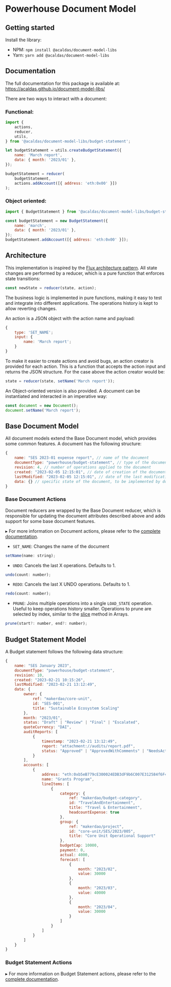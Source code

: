 # Powerhouse Document Model

## Getting started

Install the library:

-   NPM: `npm install @acaldas/document-model-libs`
-   Yarn: `yarn add @acaldas/document-model-libs`

## Documentation

The full documentation for this package is available at: https://acaldas.github.io/document-model-libs/

There are two ways to interact with a document:

### Functional:

```javascript
import {
    actions,
    reducer,
    utils,
} from '@acaldas/document-model-libs/budget-statement';

let budgetStatement = utils.createBudgetStatement({
    name: 'March report',
    data: { month: '2023/01' },
});

budgetStatement = reducer(
    budgetStatement,
    actions.addAccount([{ address: 'eth:0x00' }])
);
```

### Object oriented:

```javascript
import { BudgetStatement } from '@acaldas/document-model-libs/budget-statement';

const budgetStatement = new BudgetStatement({
    name: 'march',
    data: { month: '2023/01' },
});
budgetStatement.addAccount([{ address: 'eth:0x00' }]);
```

## Architecture

This implementation is inspired by the [Flux architecture pattern](https://facebookarchive.github.io/flux/). All state changes are performed by a reducer, which is a pure function that enforces state transitions:

```javascript
const newState = reducer(state, action);
```

The business logic is implemented in pure functions, making it easy to test and integrate into different applications. The operations history is kept to allow reverting changes.

An action is a JSON object with the action name and payload:

```javascript
{
    type: 'SET_NAME';
    input: {
        name: 'March report';
    }
}
```

To make it easier to create actions and avoid bugs, an action creator is provided for each action. This is a function that accepts the action input and returns the JSON structure. For the case above the action creator would be:

```javascript
state = reducer(state, setName('March report'));
```

An Object-oriented version is also provided. A document can be instantiated and interacted in an imperative way:

```javascript
const document = new Document();
document.setName('March report');
```

## Base Document Model

All document models extend the Base Document model, which provides some common features. A document has the following structure:

```javascript
{
    name: "SES 2023-01 expense report", // name of the document
    documentType: "powerhouse/budget-statement", // type of the document model
    revision: 4, // number of operations applied to the document
    created: "2023-02-05 12:15:01", // date of creation of the document
    lastModified: "2023-02-05 12:15:01", // date of the last modification
    data: {} // specific state of the document, to be implemented by document models
}
```

### Base Document Actions

Document reducers are wrapped by the Base Document reducer, which is responsible for updating the document attributes described above and adds support for some base document features.

▸ For more information on Document actions, please refer to the [complete documentation](markdown/modules/Document.actions.md).

-   `SET_NAME`: Changes the name of the document

```javascript
setName(name: string);
```

-   `UNDO`: Cancels the last X operations. Defaults to 1.

```javascript
undo(count: number);
```

-   `REDO`: Cancels the last X UNDO operations. Defaults to 1.

```javascript
redo(count: number);
```

-   `PRUNE`: Joins multiple operations into a single `LOAD_STATE` operation. Useful to keep operations history smaller. Operations to prune are selected by index, similar to the [slice](https://developer.mozilla.org/en-US/docs/Web/JavaScript/Reference/Global_Objects/Array/slice) method in Arrays.

```javascript
prune(start?: number, end?: number);
```

## Budget Statement Model

A Budget statement follows the following data structure:

```javascript
{
    name: "SES January 2023",
    documentType: "powerhouse/budget-statement",
    revision: 10,
    created: "2023-02-21 10:15:26",
    lastModified: "2023-02-21 13:12:49",
    data: {
        owner: {
            ref: "makerdao/core-unit",
            id: "SES-001",
            title: "Sustainable Ecosystem Scaling"
        },
        month: "2023/01",
        status: "Draft" | "Review" | "Final" | "Escalated",
        quoteCurrency: "DAI",
        auditReports: [
            {
                timestamp: "2023-02-21 13:12:49",
                report: "attachment://audits/report.pdf",
                status: "Approved" | "ApprovedWithComments" | "NeedsAction" | "Escalated"
            }
        ],
        accounts: [
            {
                address: "eth:0xb5eB779cE300024EDB3dF9b6C007E312584f6F4f",
                name: "Grants Program",
                lineItems: [
                    {
                        category: {
                            ref: "makerdao/budget-category",
                            id: "TravelAndEntertainment",
                            title: "Travel & Entertainment",
                            headcountExpense: true
                        },
                        group: {
                            ref: "makerdao/project",
                            id: "core-unit/SES/2023/005",
                            title: "Core Unit Operational Support"
                        },
                        budgetCap: 10000,
                        payment: 0,
                        actual: 4000,
                        forecast: [
                            {
                                month: "2023/02",
                                value: 30000
                            },
                            {
                                month: "2023/03",
                                value: 40000
                            },
                            {
                                month: "2023/04",
                                value: 30000
                            }
                        ]
                    }
                ]
            }
        ]
    }
}
```

### Budget Statement Actions

▸ For more information on Budget Statement actions, please refer to the [complete documentation](markdown/modules/BudgetStatement.actions.md).
